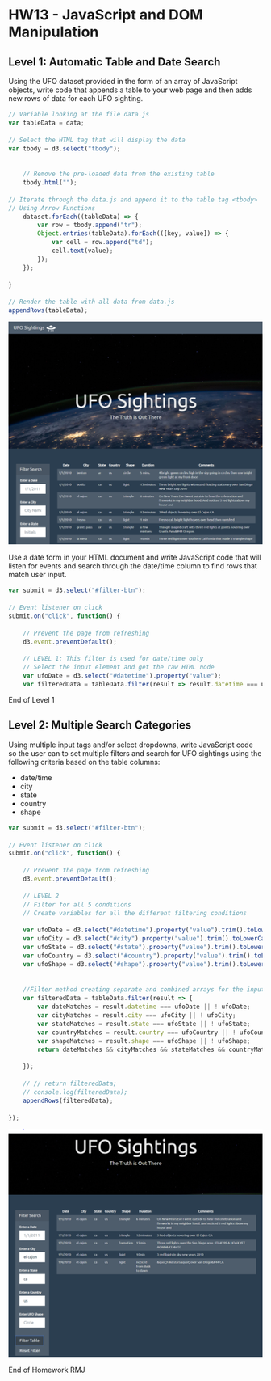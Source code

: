
# HW13 - JavaScript and DOM Manipulation

## Level 1: Automatic Table and Date Search

Using the UFO dataset provided in the form of an array of JavaScript objects, write code that appends a table to your web page and then adds new rows of data for each UFO sighting.

```javascript
// Variable looking at the file data.js
var tableData = data;

// Select the HTML tag that will display the data
var tbody = d3.select("tbody");


    // Remove the pre-loaded data from the existing table
    tbody.html("");

// Iterate through the data.js and append it to the table tag <tbody>
// Using Arrow Functions
    dataset.forEach((tableData) => {
        var row = tbody.append("tr");
        Object.entries(tableData).forEach(([key, value]) => {
            var cell = row.append("td");
            cell.text(value);
        });
    });

}

// Render the table with all data from data.js
appendRows(tableData);
```

![Data filter](static/images/data-filters.PNG)


Use a date form in your HTML document and write JavaScript code that will listen for events and search through the date/time column to find rows that match user input.

```javascript
var submit = d3.select("#filter-btn");

// Event listener on click
submit.on("click", function() {

    // Prevent the page from refreshing
    d3.event.preventDefault();

    // LEVEL 1: This filter is used for date/time only
    // Select the input element and get the raw HTML node
    var ufoDate = d3.select("#datetime").property("value");
    var filteredData = tableData.filter(result => result.datetime === ufoDate);
```

End of Level 1

## Level 2: Multiple Search Categories 

Using multiple input tags and/or select dropdowns, write JavaScript code so the user can to set multiple filters and search for UFO sightings using the following criteria based on the table columns:

* date/time
* city
* state
* country
* shape


```javascript
var submit = d3.select("#filter-btn");

// Event listener on click
submit.on("click", function() {

    // Prevent the page from refreshing
    d3.event.preventDefault();

    // LEVEL 2
    // Filter for all 5 conditions
    // Create variables for all the different filtering conditions

    var ufoDate = d3.select("#datetime").property("value").trim().toLowerCase();
    var ufoCity = d3.select("#city").property("value").trim().toLowerCase();
    var ufoState = d3.select("#state").property("value").trim().toLowerCase();
    var ufoCountry = d3.select("#country").property("value").trim().toLowerCase();
    var ufoShape = d3.select("#shape").property("value").trim().toLowerCase();


    //Filter method creating separate and combined arrays for the input fields
    var filteredData = tableData.filter(result => {
        var dateMatches = result.datetime === ufoDate || ! ufoDate;
        var cityMatches = result.city === ufoCity || ! ufoCity;
        var stateMatches = result.state === ufoState || ! ufoState;
        var countryMatches = result.country === ufoCountry || ! ufoCountry;
        var shapeMatches = result.shape === ufoShape || ! ufoShape;
        return dateMatches && cityMatches && stateMatches && countryMatches && shapeMatches;

    });

    // // return filteredData;
    // console.log(filteredData);
    appendRows(filteredData);

});
```

![filtered-data](static/images/filtered-data.PNG)

End of Homework RMJ

